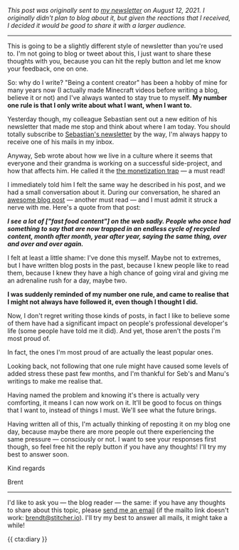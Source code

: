 _This post was originally sent to [my newsletter](/newsletter/subscribe) on August 12, 2021. I originally didn't plan to blog about it, but given the reactions that I received, I decided it would be good to share it with a larger audience._

---

This is going to be a slightly different style of newsletter than you're used to. I'm not going to blog or tweet about this, I just want to share these thoughts with you, because you can hit the reply button and let me know your feedback, one on one.

So: why do I write? "Being a content creator" has been a hobby of mine for many years now (I actually made Minecraft videos before writing a blog, believe it or not) and I've always wanted to stay true to myself. **My number one rule is that I only write about what I want, when I want to.**

Yesterday though, my colleague Sebastian sent out a new edition of his newsletter that made me stop and think about where I am today. You should totally subscribe to [Sebastian's newsletter](*https://sebastiandedeyne.com/newsletter/) by the way, I'm always happy to receive one of his mails in my inbox.

Anyway, Seb wrote about how we live in a culture where it seems that everyone and their grandma is working on a successful side-project, and how that affects him. He called it the [the monetization trap](*https://sebastiandedeyne.com/the-monetization-trap/) — a must read!

I immediately told him I felt the same way he described in his post, and we had a small conversation about it. During our conversation, he shared an [awesome blog post](*https://manuelmoreale.com/fast-food-content) — another must read — and I must admit it struck a nerve with me. Here's a quote from that post:

_**I see a lot of ["fast food content"] on the web sadly. People who once had something to say that are now trapped in an endless cycle of recycled content, month after month, year after year, saying the same thing, over and over and over again.**_

I felt at least a little shame: I've done this myself. Maybe not to extremes, but I have written blog posts in the past, because I knew people like to read them, because I knew they have a high chance of going viral and giving me an adrenaline rush for a day, maybe two.

**I was suddenly reminded of my number one rule, and came to realise that I might not always have followed it, even though I thought I did.**

Now, I don't regret writing those kinds of posts, in fact I like to believe some of them have had a significant impact on people's professional developer's life (some people have told me it did). And yet, those aren't the posts I'm most proud of.

In fact, the ones I'm most proud of are actually the least popular ones.

Looking back, not following that one rule might have caused some levels of added stress these past few months, and I'm thankful for Seb's and Manu's writings to make me realise that.

Having named the problem and knowing it's there is actually very comforting, it means I can now work on it. It'll be good to focus on things that I want to, instead of things I must. We'll see what the future brings.

Having written all of this, I'm actually thinking of reposting it on my blog one day, because maybe there are more people out there experiencing the same pressure — consciously or not. I want to see your responses first though, so feel free hit the reply button if you have any thoughts! I'll try my best to answer soon.

Kind regards

Brent

---

I'd like to ask you — the blog reader — the same: if you have any thoughts to share about this topic, please [send me an email](mailto:brendt@stitcher.io) (if the mailto link doesn't work: brendt@stitcher.io). I'll try my best to answer all mails, it might take a while!



{{ cta:diary }}
